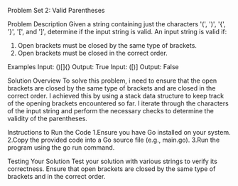 Problem Set 2: Valid Parentheses

Problem Description
Given a string containing just the characters '(', ')', '{', '}', '[', and ']', determine if the input string is valid. An input string is valid if:

1. Open brackets must be closed by the same type of brackets.
2. Open brackets must be closed in the correct order.

Examples
Input: ()[]{}
Output: True
Input: ([)]
Output: False

Solution Overview
To solve this problem, i need to ensure that the open brackets are closed by the same type of brackets and are closed in the correct order. I achieved this by using a stack data structure to keep track of the opening brackets encountered so far. I iterate through the characters of the input string and perform the necessary checks to determine the validity of the parentheses.

Instructions to Run the Code
1.Ensure you have Go installed on your system.
2.Copy the provided code into a Go source file (e.g., main.go).
3.Run the program using the go run command.

Testing Your Solution
Test your solution with various strings to verify its correctness.
Ensure that open brackets are closed by the same type of brackets and in the correct order.